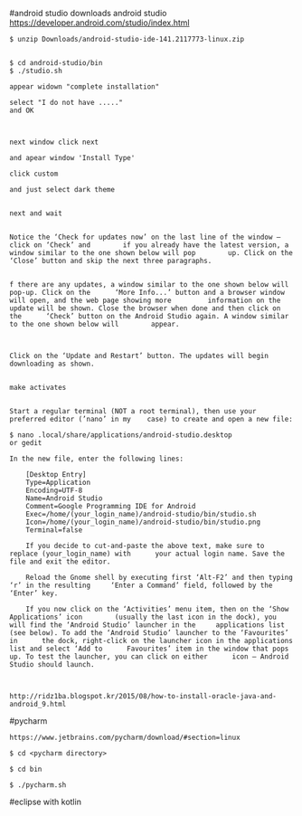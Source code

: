 #android studio
	downloads android studio
	https://developer.android.com/studio/index.html

	$ unzip Downloads/android-studio-ide-141.2117773-linux.zip


	$ cd android-studio/bin
	$ ./studio.sh

	appear widown "complete installation"

	select "I do not have ....."
	and OK

	

	next window click next

	and apear window 'Install Type'

	click custom

	and just select dark theme


	next and wait


	Notice the ‘Check for updates now’ on the last line of the window – click on ‘Check’ and 		if you already have the latest version, a window similar to the one shown below will pop 		up. Click on the ‘Close’ button and skip the next three paragraphs.


	f there are any updates, a window similar to the one shown below will pop-up. Click on the 		‘More Info...’ button and a browser window will open, and the web page showing more 		information on the update will be shown. Close the browser when done and then click on the 		‘Check’ button on the Android Studio again. A window similar to the one shown below will 		appear.



	Click on the ‘Update and Restart’ button. The updates will begin downloading as shown.


	make activates

	
    Start a regular terminal (NOT a root terminal), then use your preferred editor (’nano’ in my 	case) to create and open a new file:

	$ nano .local/share/applications/android-studio.desktop
	or gedit

	In the new file, enter the following lines:

      	[Desktop Entry]
      	Type=Application
      	Encoding=UTF-8
      	Name=Android Studio
      	Comment=Google Programming IDE for Android
      	Exec=/home/(your_login_name)/android-studio/bin/studio.sh
      	Icon=/home/(your_login_name)/android-studio/bin/studio.png
      	Terminal=false

    	If you decide to cut-and-paste the above text, make sure to replace (your_login_name) with 		your actual login name. Save the file and exit the editor.

    	Reload the Gnome shell by executing first ‘Alt-F2’ and then typing ‘r’ in the resulting 	‘Enter a Command’ field, followed by the ‘Enter’ key.

    	If you now click on the ‘Activities’ menu item, then on the ‘Show Applications’ icon 		(usually the last icon in the dock), you will find the ‘Android Studio’ launcher in the 	applications list (see below). To add the ‘Android Studio’ launcher to the ‘Favourites’ in 		the dock, right-click on the launcher icon in the applications list and select ‘Add to 		Favourites’ item in the window that pops up. To test the launcher, you can click on either 		icon – Android Studio should launch.



	http://ridz1ba.blogspot.kr/2015/08/how-to-install-oracle-java-and-android_9.html

#pycharm

	https://www.jetbrains.com/pycharm/download/#section=linux

	$ cd <pycharm directory>

	$ cd bin

	$ ./pycharm.sh

#eclipse with kotlin
